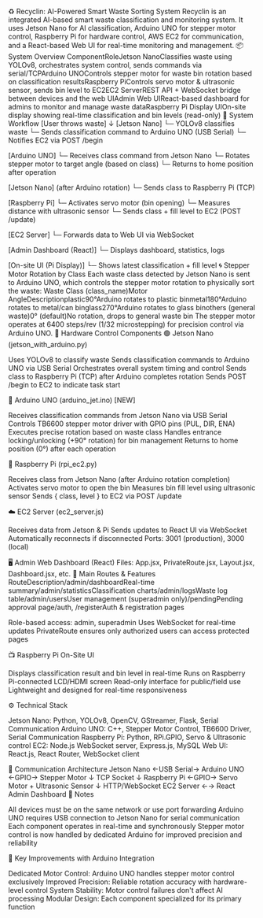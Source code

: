 ♻️ Recyclin: AI-Powered Smart Waste Sorting System
Recyclin is an integrated AI-based smart waste classification and monitoring system. It uses Jetson Nano for AI classification, Arduino UNO for stepper motor control, Raspberry Pi for hardware control, AWS EC2 for communication, and a React-based Web UI for real-time monitoring and management.
📦 System Overview
ComponentRoleJetson NanoClassifies waste using YOLOv8, orchestrates system control, sends commands via serial/TCPArduino UNOControls stepper motor for waste bin rotation based on classification resultsRaspberry PiControls servo motor & ultrasonic sensor, sends bin level to EC2EC2 ServerREST API + WebSocket bridge between devices and the web UIAdmin Web UIReact-based dashboard for admins to monitor and manage waste dataRaspberry Pi Display UIOn-site display showing real-time classification and bin levels (read-only)
🔄 System Workflow
[User throws waste]
    ↓
[Jetson Nano]
└─ YOLOv8 classifies waste
└─ Sends classification command to Arduino UNO (USB Serial)
└─ Notifies EC2 via POST /begin

[Arduino UNO]
└─ Receives class command from Jetson Nano
└─ Rotates stepper motor to target angle (based on class)
└─ Returns to home position after operation

[Jetson Nano] (after Arduino rotation)
└─ Sends class to Raspberry Pi (TCP)

[Raspberry Pi]
└─ Activates servo motor (bin opening)
└─ Measures distance with ultrasonic sensor
└─ Sends class + fill level to EC2 (POST /update)

[EC2 Server]
└─ Forwards data to Web UI via WebSocket

[Admin Dashboard (React)]
└─ Displays dashboard, statistics, logs

[On-site UI (Pi Display)]
└─ Shows latest classification + fill level
🌀 Stepper Motor Rotation by Class
Each waste class detected by Jetson Nano is sent to Arduino UNO, which controls the stepper motor rotation to physically sort the waste:
Waste Class (class_name)Motor AngleDescriptionplastic90°Arduino rotates to plastic binmetal180°Arduino rotates to metal/can binglass270°Arduino rotates to glass binothers (general waste)0° (default)No rotation, drops to general waste bin
The stepper motor operates at 6400 steps/rev (1/32 microstepping) for precision control via Arduino UNO.
🧠 Hardware Control Components
🟢 Jetson Nano (jetson_with_arduino.py)

Uses YOLOv8 to classify waste
Sends classification commands to Arduino UNO via USB Serial
Orchestrates overall system timing and control
Sends class to Raspberry Pi (TCP) after Arduino completes rotation
Sends POST /begin to EC2 to indicate task start

🔵 Arduino UNO (arduino_jet.ino) [NEW]

Receives classification commands from Jetson Nano via USB Serial
Controls TB6600 stepper motor driver with GPIO pins (PUL, DIR, ENA)
Executes precise rotation based on waste class
Handles entrance locking/unlocking (+90° rotation) for bin management
Returns to home position (0°) after each operation

🍓 Raspberry Pi (rpi_ec2.py)

Receives class from Jetson Nano (after Arduino rotation completion)
Activates servo motor to open the bin
Measures bin fill level using ultrasonic sensor
Sends { class, level } to EC2 via POST /update

☁️ EC2 Server (ec2_server.js)

Receives data from Jetson & Pi
Sends updates to React UI via WebSocket
Automatically reconnects if disconnected
Ports: 3001 (production), 3000 (local)

🖥️ Admin Web Dashboard (React)
Files: App.jsx, PrivateRoute.jsx, Layout.jsx, Dashboard.jsx, etc.
📂 Main Routes & Features
RouteDescription/admin/dashboardReal-time summary/admin/statisticsClassification charts/admin/logsWaste log table/admin/usersUser management (superadmin only)/pendingPending approval page/auth, /registerAuth & registration pages

Role-based access: admin, superadmin
Uses WebSocket for real-time updates
PrivateRoute ensures only authorized users can access protected pages

📺 Raspberry Pi On-Site UI

Displays classification result and bin level in real-time
Runs on Raspberry Pi-connected LCD/HDMI screen
Read-only interface for public/field use
Lightweight and designed for real-time responsiveness

⚙️ Technical Stack

Jetson Nano: Python, YOLOv8, OpenCV, GStreamer, Flask, Serial Communication
Arduino UNO: C++, Stepper Motor Control, TB6600 Driver, Serial Communication
Raspberry Pi: Python, RPi.GPIO, Servo & Ultrasonic control
EC2: Node.js WebSocket server, Express.js, MySQL
Web UI: React.js, React Router, WebSocket client

🔌 Communication Architecture
Jetson Nano ←USB Serial→ Arduino UNO ←GPIO→ Stepper Motor
     ↓ TCP Socket                    ↓
Raspberry Pi ←GPIO→ Servo Motor + Ultrasonic Sensor
     ↓ HTTP/WebSocket
EC2 Server ←→ React Admin Dashboard
📌 Notes

All devices must be on the same network or use port forwarding
Arduino UNO requires USB connection to Jetson Nano for serial communication
Each component operates in real-time and synchronously
Stepper motor control is now handled by dedicated Arduino for improved precision and reliability

🚀 Key Improvements with Arduino Integration

Dedicated Motor Control: Arduino UNO handles stepper motor control exclusively
Improved Precision: Reliable rotation accuracy with hardware-level control
System Stability: Motor control failures don't affect AI processing
Modular Design: Each component specialized for its primary function
